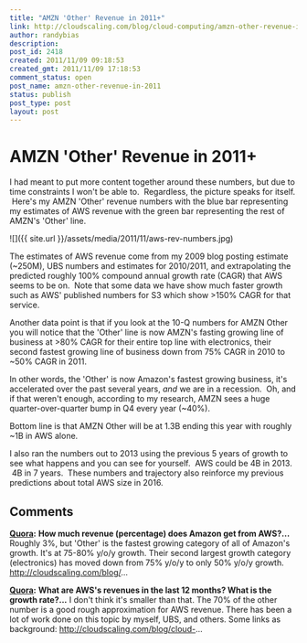 ```yaml
---
title: "AMZN 'Other' Revenue in 2011+"
link: http://cloudscaling.com/blog/cloud-computing/amzn-other-revenue-in-2011/
author: randybias
description: 
post_id: 2418
created: 2011/11/09 09:18:53
created_gmt: 2011/11/09 17:18:53
comment_status: open
post_name: amzn-other-revenue-in-2011
status: publish
post_type: post
layout: post
---
```


# AMZN 'Other' Revenue in 2011+

I had meant to put more content together around these numbers, but due to time constraints I won't be able to.  Regardless, the picture speaks for itself.  Here's my AMZN 'Other' revenue numbers with the blue bar representing my estimates of AWS revenue with the green bar representing the rest of AMZN's 'Other' line. 

![]({{ site.url }}/assets/media/2011/11/aws-rev-numbers.jpg)

The estimates of AWS revenue come from my 2009 blog posting estimate (~250M), UBS numbers and estimates for 2010/2011, and extrapolating the predicted roughly 100% compound annual growth rate (CAGR) that AWS seems to be on.  Note that some data we have show much faster growth such as AWS' published numbers for S3 which show >150% CAGR for that service.

Another data point is that if you look at the 10-Q numbers for AMZN Other you will notice that the 'Other' line is now AMZN's fasting growing line of business at >80% CAGR for their entire top line with electronics, their second fastest growing line of business down from 75% CAGR in 2010 to ~50% CAGR in 2011.

In other words, the 'Other' is now Amazon's fastest growing business, it's accelerated over the past several years, *and* we are in a recession.  Oh, and if that weren't enough, according to my research, AMZN sees a huge quarter-over-quarter bump in Q4 every year (~40%).

Bottom line is that AMZN Other will be at 1.3B ending this year with roughly ~1B in AWS alone.

I also ran the numbers out to 2013 using the previous 5 years of growth to see what happens and you can see for yourself.  AWS could be 4B in 2013.  4B in 7 years.  These numbers and trajectory also reinforce my previous predictions about total AWS size in 2016.

## Comments

**[Quora](#758 "2011-12-30 15:29:33"):** **How much revenue (percentage) does Amazon get from AWS?...** Roughly 3%, but 'Other' is the fastest growing category of all of Amazon's growth. It's at 75-80% y/o/y growth. Their second largest growth category (electronics) has moved down from 75% y/o/y to only 50% y/o/y growth. http://cloudscaling.com/blog/...

**[Quora](#759 "2011-12-30 15:33:40"):** **What are AWS's revenues in the last 12 months? What is the growth rate?...** I don't think it's smaller than that. The 70% of the other number is a good rough approximation for AWS revenue. There has been a lot of work done on this topic by myself, UBS, and others. Some links as background: http://cloudscaling.com/blog/cloud-...

